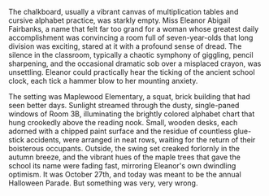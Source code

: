 The chalkboard, usually a vibrant canvas of multiplication tables and cursive alphabet practice, was starkly empty. Miss Eleanor Abigail Fairbanks, a name that felt far too grand for a woman whose greatest daily accomplishment was convincing a room full of seven-year-olds that long division was exciting, stared at it with a profound sense of dread. The silence in the classroom, typically a chaotic symphony of giggling, pencil sharpening, and the occasional dramatic sob over a misplaced crayon, was unsettling. Eleanor could practically hear the ticking of the ancient school clock, each tick a hammer blow to her mounting anxiety.

The setting was Maplewood Elementary, a squat, brick building that had seen better days. Sunlight streamed through the dusty, single-paned windows of Room 3B, illuminating the brightly colored alphabet chart that hung crookedly above the reading nook. Small, wooden desks, each adorned with a chipped paint surface and the residue of countless glue-stick accidents, were arranged in neat rows, waiting for the return of their boisterous occupants. Outside, the swing set creaked forlornly in the autumn breeze, and the vibrant hues of the maple trees that gave the school its name were fading fast, mirroring Eleanor's own dwindling optimism. It was October 27th, and today was meant to be the annual Halloween Parade. But something was very, very wrong.
